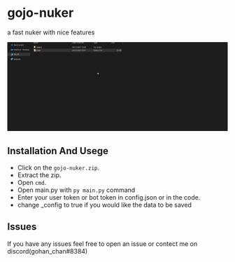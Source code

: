 # gojo-nuker
a fast nuker with nice features
<p align="center">
<a href="https://gohan.questionable.link/5jgoyqgBz">
<img src="./prewiew'.gif">
</a>
</p>

## Installation And Usege
- Click on the `gojo-nuker.zip`.
- Extract the zip.
- Open `cmd`.
- Open main.py with `py main.py` command 
- Enter your user token or bot token in config.json or in the code.
- change _config to true if you would like the data to be saved 
## Issues
If you have any issues feel free to open an issue or contect me on discord(gohan_chan#8384)
